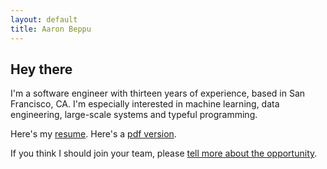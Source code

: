 ```yaml
---
layout: default
title: Aaron Beppu
---
```


## Hey there

I'm a software engineer with thirteen years of experience, based in San Francisco, CA.
I'm especially interested in machine learning, data engineering, large-scale systems and typeful programming.

Here's my [resume](blog/resume). Here's a [pdf version](abeppu_resume.pdf).

If you think I should join your team, please [tell more about the opportunity](https://forms.gle/1kKusbmgj4AHKT4YA).


